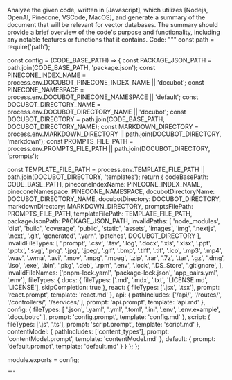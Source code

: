 Analyze the given code, written in [Javascript], which utilizes [Nodejs, OpenAI, Pinecone, VSCode, MacOS], and generate a summary of the document that will be relevant for vector databases. The summary should provide a brief overview of the code's purpose and functionality, including any notable features or functions that it contains.
Code:
"""
const path = require('path');

const config = (CODE_BASE_PATH) => {
  const PACKAGE_JSON_PATH = path.join(CODE_BASE_PATH, 'package.json');
  const PINECONE_INDEX_NAME = process.env.DOCUBOT_PINECONE_INDEX_NAME || 'docubot';
  const PINECONE_NAMESPACE = process.env.DOCUBOT_PINECONE_NAMESPACE || 'default';
  const DOCUBOT_DIRECTORY_NAME = process.env.DOCUBOT_DIRECTORY_NAME || 'docubot';
  const DOCUBOT_DIRECTORY = path.join(CODE_BASE_PATH, DOCUBOT_DIRECTORY_NAME);
  const MARKDOWN_DIRECTORY =
    process.env.MARKDOWN_DIRECTORY || path.join(DOCUBOT_DIRECTORY, 'markdown');
  const PROMPTS_FILE_PATH =
    process.env.PROMPTS_FILE_PATH || path.join(DOCUBOT_DIRECTORY, 'prompts');

  const TEMPLATE_FILE_PATH =
    process.env.TEMPLATE_FILE_PATH || path.join(DOCUBOT_DIRECTORY, 'templates');
  return {
    codeBasePath: CODE_BASE_PATH,
    pineconeIndexName: PINECONE_INDEX_NAME,
    pineconeNamespace: PINECONE_NAMESPACE,
    docubotDirectoryName: DOCUBOT_DIRECTORY_NAME,
    docubotDirectory: DOCUBOT_DIRECTORY,
    markdownDirectory: MARKDOWN_DIRECTORY,
    promptsFilePath: PROMPTS_FILE_PATH,
    templateFilePath: TEMPLATE_FILE_PATH,
    packageJsonPath: PACKAGE_JSON_PATH,
    invalidPaths: [
      'node_modules',
      'dist',
      'build',
      'coverage',
      'public',
      'static',
      'assets',
      'images',
      'img',
      '.nextjs',
      '.next',
      '.git',
      'generated',
      '.yarn',
      'patches',
      DOCUBOT_DIRECTORY
    ],
    invalidFileTypes: [
      '.prompt',
      '.csv',
      '.tsv',
      '.log',
      '.docx',
      '.xls',
      '.xlsx',
      '.ppt',
      '.pptx',
      '.svg',
      '.png',
      '.jpg',
      '.jpeg',
      '.gif',
      '.bmp',
      '.tiff',
      '.tif',
      '.ico',
      '.mp3',
      '.mp4',
      '.wav',
      '.wma',
      '.avi',
      '.mov',
      '.mpg',
      '.mpeg',
      '.zip',
      '.rar',
      '.7z',
      '.tar',
      '.gz',
      '.dmg',
      '.iso',
      '.exe',
      '.bin',
      '.pkg',
      '.deb',
      '.rpm',
      '.env',
      '.lock',
      '.DS_Store',
      '.gitignore',
    ],
    invalidFileNames: ['pnpm-lock.yaml', 'package-lock.json', 'app_pairs.yml', '.env'],
    fileTypes: {
      docs: {
        fileTypes: ['.md', '.mdx', '.txt', 'LICENSE.md', 'LICENSE'],
        skipCompletion: true
      },
      react: {
        fileTypes: ['.jsx', '.tsx'],
        prompt: 'react.prompt',
        template: 'react.md'
      },
      api: {
        pathIncludes: ['/api/', '/routes/', '/controllers/', '/services/'],
        prompt: 'api.prompt',
        template: 'api.md'
      },
      config: {
        fileTypes: [
          '.json',
          '.yaml',
          '.yml',
          '.toml',
          '.ini',
          '.env',
          '.env.example',
          '.docubotrc'
        ],
        prompt: 'config.prompt',
        template: 'config.md'
      },
      script: {
        fileTypes: ['.js', '.ts'],
        prompt: 'script.prompt',
        template: 'script.md'
      },
      contentModel: {
        pathIncludes: ['content_types'],
        prompt: 'contentModel.prompt',
        template: 'contentModel.md'
      },
      default: {
        prompt: 'default.prompt',
        template: 'default.md'
      }
    }
  };
};

module.exports = config;

"""